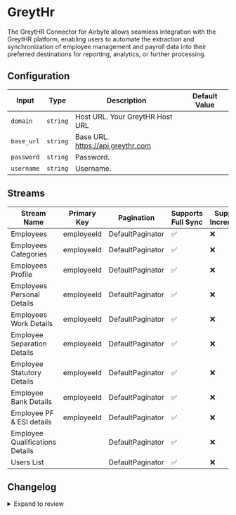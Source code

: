 # GreytHr
The GreytHR Connector for Airbyte allows seamless integration with the GreytHR platform, enabling users to automate the extraction and synchronization of employee management and payroll data into their preferred destinations for reporting, analytics, or further processing.

## Configuration

| Input | Type | Description | Default Value |
|-------|------|-------------|---------------|
| `domain` | `string` | Host URL. Your GreytHR Host URL |  |
| `base_url` | `string` | Base URL. https://api.greythr.com |  |
| `password` | `string` | Password.  |  |
| `username` | `string` | Username.  |  |

## Streams
| Stream Name | Primary Key | Pagination | Supports Full Sync | Supports Incremental |
|-------------|-------------|------------|---------------------|----------------------|
| Employees | employeeId | DefaultPaginator | ✅ |  ❌  |
| Employees Categories | employeeId | DefaultPaginator | ✅ |  ❌  |
| Employees Profile | employeeId | DefaultPaginator | ✅ |  ❌  |
| Employees Personal Details | employeeId | DefaultPaginator | ✅ |  ❌  |
| Employees Work Details | employeeId | DefaultPaginator | ✅ |  ❌  |
| Employee Separation Details | employeeId | DefaultPaginator | ✅ |  ❌  |
| Employee Statutory Details | employeeId | DefaultPaginator | ✅ |  ❌  |
| Employee Bank Details | employeeId | DefaultPaginator | ✅ |  ❌  |
| Employee PF &amp; ESI details | employeeId | DefaultPaginator | ✅ |  ❌  |
| Employee Qualifications Details |  | DefaultPaginator | ✅ |  ❌  |
| Users List |  | DefaultPaginator | ✅ |  ❌  |

## Changelog

<details>
  <summary>Expand to review</summary>

| Version          | Date              | Pull Request | Subject        |
|------------------|-------------------|--------------|----------------|
| 0.0.6 | 2025-01-11 | [51176](https://github.com/airbytehq/airbyte/pull/51176) | Update dependencies |
| 0.0.5 | 2024-12-28 | [50603](https://github.com/airbytehq/airbyte/pull/50603) | Update dependencies |
| 0.0.4 | 2024-12-21 | [50126](https://github.com/airbytehq/airbyte/pull/50126) | Update dependencies |
| 0.0.3 | 2024-12-14 | [49621](https://github.com/airbytehq/airbyte/pull/49621) | Update dependencies |
| 0.0.2 | 2024-12-12 | [48920](https://github.com/airbytehq/airbyte/pull/48920) | Update dependencies |
| 0.0.1 | 2024-11-29 | | Initial release by [@bhushan-dhwaniris](https://github.com/bhushan-dhwaniris) via Connector Builder |

</details>
